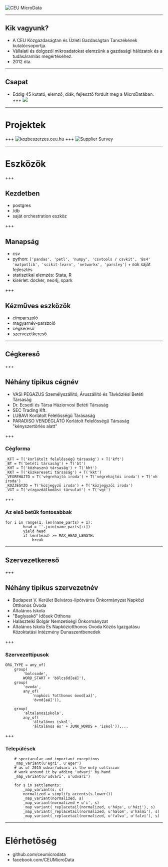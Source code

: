 ![CEU MicroData](https://github.com/korenmiklos/talks/raw/pydata/decal.png)

---
## Kik vagyunk?
- A CEU Közgazdaságtan és Üzleti Gazdaságtan Tanszékének kutatócsoportja.
- Vállalati és dolgozói mikroadatokat elemzünk a gazdasági hálózatok és a tudásáramlás megértéséhez.
- 2012 óta. 

---
## Csapat
- Eddig 45 kutató, elemző, diák, fejlesztő fordult meg a MicroDatában.
+++
![](https://github.com/korenmiklos/talks/raw/pydata/team.png)

---
# Projektek
+++
![kozbeszerzes.ceu.hu](https://github.com/korenmiklos/talks/raw/pydata/kozbeszerzes3.png)
+++
![Supplier Survey](https://github.com/korenmiklos/talks/raw/pydata/suppliersurvey.png)


---
# Eszközök
+++
## Kezdetben
- postgres
- /db
- saját orchestration eszköz

+++
## Manapság
- csv
- python: `['pandas', 'petl', 'numpy', 'csvtools / csvkit', 'Bs4' 'matpotlib', 'scikit-learn', 'networkx', 'parsley']` + sok saját fejlesztés
- statisztikai elemzés: Stata, R
- kísérlet: docker, neo4j, spark

+++
## Kézműves eszközök
- címparszoló
- magyarnév-parszoló
- cégkereső
- szervezetkereső

---
## Cégkereső

+++
## Néhány tipikus cégnév
- VASI PEGAZUS Személyszállító, Áruszállító és Távközlési Betéti Társaság
- Dr. Ecsedi és Társa Háziorvosi Betéti Társaság
- SEC Trading Kft.
- LUBAVI Korlátolt Felelősségű Tárasaság
- PARADISO VENDÉGLÁTÓ Korlátolt Felelősségű Társaság "kényszertörlés alatt"

+++
### Cégforma
```
_KFT = T('korlátolt felelősségű társaság') + T('kft')
_BT = T('betéti társaság') + T('bt')
_KHT = T('közhasznú társaság') + T('kht')
_KKT = T('közkereseti társaság') + T('kkt')
_VEGREHAJTO = T('végrehajtó iroda') + T('végrehajtói iroda') + T('vh iroda')
_KOZJEGYZO = T('közjegyző iroda') + T('közjegyzői iroda')
_VGT = T('vízgazdálkodási társulat') + T('vgt')
```

+++
### Az első betűk fontosabbak
```
for i in range(1, len(name_parts) + 1):
        head = ''.join(name_parts[:i])
        yield head
        if len(head) >= MAX_HEAD_LENGTH:
            break
```

---
## Szervezetkereső

+++
## Néhány tipikus szervezetnév
- Budapest V. Kerület Belváros-lipótváros Önkormányzat Napközi Otthonos Óvoda
- Általános Iskola
- "Baglyaskő" Idősek Otthona
- Halásztelki Bolgár Nemzetiségi Önkormányzat
- Általános Iskola És Napköziotthonos Ovoda Közös Igazgatásu Közoktatási Intézmény Dunaszentbenedek

+++
### Szervezettípusok
```
ORG_TYPE = any_of(
    group(
        'bolcsode',
        WORD_START + 'bölcsőd[eé]'),
    group(
        'ovoda',
        any_of(
            'napközi ?otthonos óvod[aá]',
            'óvod[aá]')),

    group(
        'altalanosiskola',
        any_of(
            'általános iskol',
            'általános és' + JUNK_WORDS + 'iskol')),...
```

+++
### Települések
```
    # spectacular and important exceptions
    _map_variant(u'egri', u'eger')
    # as of 2015 udvar/udvari is the only collision
    # work around it by adding 'udvari' by hand
    _map_variant(u'udvari', u'udvari')

    for s in settlements:
        _map_variant(s, s)
        normalized = simplify_accents(s.lower())
        _map_variant(normalized, s)
        _map_variant(normalized + u'i', s)
        _map_variant(_replacetail(normalized, u'háza', u'házi'), s)
        _map_variant(_replacetail(normalized, u'halom', u'halmi'), s)
        _map_variant(_replacetail(normalized, u'falva', u'falvi'), s)
```


---
# Elérhetőség
- github.com/ceumicrodata
- facebook.com/CEUMicroData
